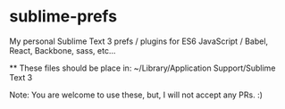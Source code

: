 # sublime-prefs
My personal Sublime Text 3 prefs / plugins for ES6 JavaScript / Babel, React, Backbone, sass, etc...

** These files should be place in: ~/Library/Application Support/Sublime Text 3

Note: You are welcome to use these, but, I will not accept any PRs.  :)
